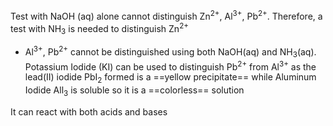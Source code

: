 Test with NaOH (aq) alone cannot distinguish Zn<sup>2+</sup>, Al<sup>3+</sup>, Pb<sup>2+</sup>. Therefore, a test with NH<sub>3</sub> is needed to distinguish Zn<sup>2+</sup>
- Al<sup>3+</sup>, Pb<sup>2+</sup> cannot be distinguished using both NaOH(aq) and NH<sub>3</sub>(aq). Potassium Iodide (KI) can be used to distinguish Pb<sup>2+</sup> from Al<sup>3+</sup> as the lead(II) iodide PbI<sub>2</sub> formed is a ==yellow precipitate== while Aluminum Iodide All<sub>3</sub> is soluble so it is a ==colorless== solution

It can react with both acids and bases